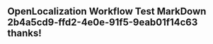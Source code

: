 <properties
ms.topic="hero-topic"
ms.test1="hero-topic"
ms.test2="test"/>

## OpenLocalization Workflow Test MarkDown 2b4a5cd9-ffd2-4e0e-91f5-9eab01f14c63 thanks!
